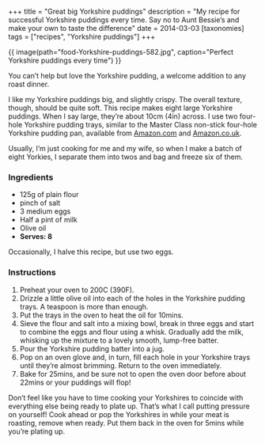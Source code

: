 +++
title = "Great big Yorkshire puddings"
description = "My recipe for successful Yorkshire puddings every time. Say no to Aunt Bessie’s and make your own to taste the difference"
date = 2014-03-03
[taxonomies]
tags = ["recipes", "Yorkshire puddings"]
+++

{{ image(path="food-Yorkshire-puddings-582.jpg", caption="Perfect Yorkshire puddings every time") }}

You can’t help but love the Yorkshire pudding, a welcome addition to any roast dinner.

I like my Yorkshire puddings big, and slightly crispy. The overall texture, though, should be quite soft. This recipe makes eight large Yorkshire puddings. When I say large, they’re about 10cm (4in) across. I use two four-hole Yorkshire pudding trays, similar to the Master Class non-stick four-hole Yorkshire pudding pan, available from [Amazon.com](http://amzn.to/Knuach) and [Amazon.co.uk](http://amzn.to/LfLwbP).

Usually, I’m just cooking for me and my wife, so when I make a batch of eight Yorkies, I separate them into twos and bag and freeze six of them. 

### Ingredients

* 125g of plain flour
* pinch of salt
* 3 medium eggs
* Half a pint of milk
* Olive oil
* **Serves: 8**

Occasionally, I halve this recipe, but use two eggs.

### Instructions

1. Preheat your oven to 200C (390F).
2. Drizzle a little olive oil into each of the holes in the Yorkshire pudding trays. A teaspoon is more than enough.
3. Put the trays in the oven to heat the oil for 10mins.
4. Sieve the flour and salt into a mixing bowl, break in three eggs and start to combine the eggs and flour using a whisk. Gradually add the milk, whisking up the mixture to a lovely smooth, lump-free batter.
5. Pour the Yorkshire pudding batter into a jug.
6. Pop on an oven glove and, in turn, fill each hole in your Yorkshire trays until they’re almost brimming. Return to the oven immediately.
7. Bake for 25mins, and be sure not to open the oven door before about 22mins or your puddings will flop!

Don’t feel like you have to time cooking your Yorkshires to coincide with everything else being ready to plate up. That’s what I call putting pressure on yourself! Cook ahead or pop the Yorkshires in while your meat is roasting, remove when ready. Put them back in the oven for 5mins while you’re plating up.
 